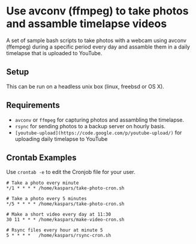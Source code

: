 # Use avconv (ffmpeg) to take photos and assamble timelapse videos

A set of sample bash scripts to take photos with a webcam using avconv (ffempeg) during a specific period every day and assamble them in a daily timelapse that is uploaded to YouTube.

## Setup

This can be run on a headless unix box (linux, freebsd or OS X).

## Requirements

* `avconv` or `ffmpeg` for capturing photos and assambling the timelapse.
* `rsync` for sending photos to a backup server on hourly basis.
* `[youtube-upload](https://code.google.com/p/youtube-upload/)` for uploading daily timelapse to YouTube


## Crontab Examples

Use `crontab -e` to edit the Cronjob file for your user.

	# Take a photo every minute
	*/1 * * * * /home/kaspars/take-photo-cron.sh

	# Take a photo every 5 minutes
	*/5 * * * * /home/kaspars/take-photo-cron.sh

	# Make a short video every day at 11:30
	30 11 * * * /home/kaspars/make-video-cron.sh

	# Rsync files every hour at minute 5
	5 * * * *   /home/kaspars/rsync-cron.sh